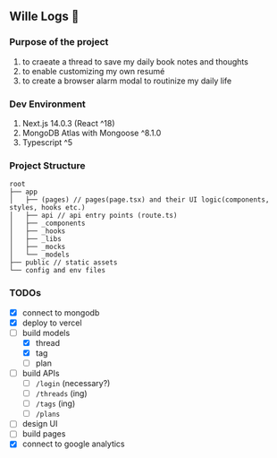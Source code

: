 ## Wille Logs 🍊

### Purpose of the project

1. to craeate a thread to save my daily book notes and thoughts
2. to enable customizing my own resumé
3. to create a browser alarm modal to routinize my daily life

### Dev Environment

1. Next.js 14.0.3 (React ^18)
2. MongoDB Atlas with Mongoose ^8.1.0
3. Typescript ^5

### Project Structure

```
root
├── app
│   ├── (pages) // pages(page.tsx) and their UI logic(components, styles, hooks etc.)
│   ├── api // api entry points (route.ts)
│   ├── _components
│   ├── _hooks
│   ├── _libs
│   ├── _mocks
│   └── _models
├── public // static assets
└── config and env files
```

### TODOs

- [x] connect to mongodb
- [x] deploy to vercel
- [ ] build models
  - [x] thread
  - [x] tag
  - [ ] plan
- [ ] build APIs
  - [ ] `/login` (necessary?)
  - [ ] `/threads` (ing)
  - [ ] `/tags` (ing)
  - [ ] `/plans`
- [ ] design UI
- [ ] build pages
- [x] connect to google analytics
